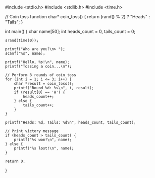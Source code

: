#include <stdio.h>
#include <stdlib.h>
#include <time.h>

// Coin toss function
char* coin_toss() {
    return (rand() % 2) ? "Heads" : "Tails";
}

int main() {
    char name[50];
    int heads_count = 0, tails_count = 0;

    srand(time(0));

    printf("Who are you?\n> ");
    scanf("%s", name);

    printf("Hello, %s!\n", name);
    printf("Tossing a coin...\n");

    // Perform 3 rounds of coin toss
    for (int i = 1; i <= 3; i++) {
        char *result = coin_toss();
        printf("Round %d: %s\n", i, result);
        if (result[0] == 'H') {
            heads_count++;
        } else {
            tails_count++;
        }
    }

    printf("Heads: %d, Tails: %d\n", heads_count, tails_count);

    // Print victory message
    if (heads_count > tails_count) {
        printf("%s won!\n", name);
    } else {
        printf("%s lost!\n", name);
    }

    return 0;
}
